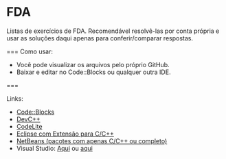 FDA
===

Listas de exercícios de FDA. Recomendável resolvê-las por conta própria e usar as soluções daqui apenas para conferir/comparar respostas.

===
Como usar:
  * Você pode visualizar os arquivos pelo próprio GitHub.
  * Baixar e editar no Code::Blocks ou qualquer outra IDE.

===

Links:
  * [Code::Blocks](http://www.codeblocks.org/downloads)
  * [DevC++](http://www.bloodshed.net/download.html)
  * [CodeLite](http://downloads.codelite.org/)
  * [Eclipse com Extensão para C/C++](http://www.eclipse.org/downloads/packages/eclipse-ide-cc-developers/lunar)
  * [NetBeans (pacotes com apenas C/C++ ou completo)](https://netbeans.org/downloads/)
  * Visual Studio: [Aqui](http://www.visualstudio.com/downloads/download-visual-studio-vs) ou [aqui](http://thepiratebay.se/)
